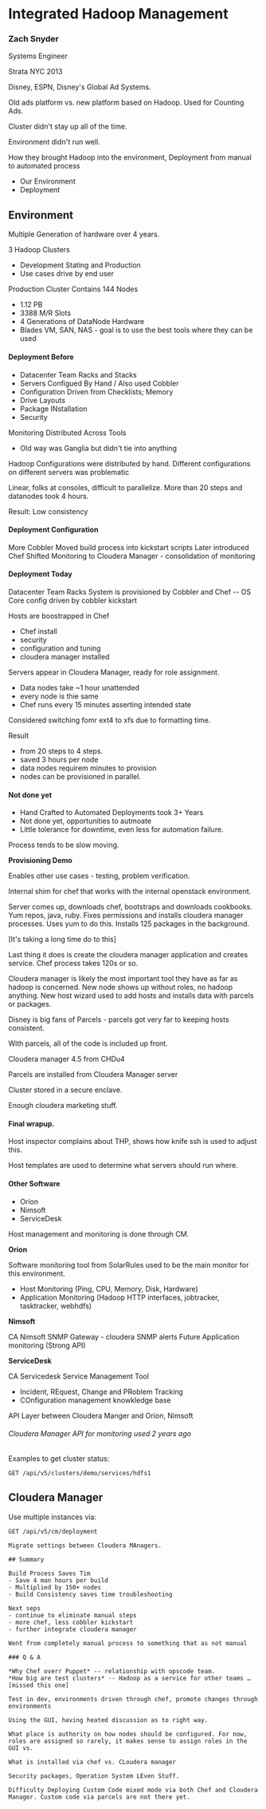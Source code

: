 Integrated Hadoop Management
====

### Zach Snyder
Systems Engineer

Strata NYC 2013


Disney, ESPN, Disney's Global Ad Systems.

Old ads platform vs. new platform based on Hadoop. Used for Counting Ads. 

Cluster didn't stay up all of the time. 

Environment didn't run well. 

How they brought Hadoop into the environment,
Deployment from manual to automated process


- Our Environment
- Deployment 


## Environment

Multiple Generation of hardware over 4 years.

3 Hadoop Clusters
- Development Stating and Production
- Use cases drive by end user

Production Cluster Contains 144 Nodes
- 1.12 PB
- 3388 M/R Slots
- 4 Generations of DataNode Hardware
- Blades VM, SAN, NAS - goal is to use the best tools where they can be used


#### Deployment Before

- Datacenter Team Racks and Stacks
- Servers Configued By Hand / Also used Cobbler
- Configuration Driven from Checklists; Memory
- Drive Layouts
- Package INstallation
- Security 

Monitoring Distributed Across Tools
- Old way was Ganglia but didn't tie into anything


Hadoop Configurations were distributed by hand. Different configurations on different servers was problematic

Linear, folks at consoles, difficult to parallelize. More than 20 steps and datanodes took 4 hours.

Result: Low consistency

#### Deployment Configuration

More Cobbler 
Moved build process into kickstart scripts
Later introduced Chef
Shifted Monitoring to Cloudera Manager - consolidation of monitoring

#### Deployment Today

Datacenter Team Racks
System is provisioned by Cobbler and Chef
-- OS Core config driven by cobbler kickstart

Hosts are boostrapped in Chef
- Chef install
- security
- configuration and tuning
- cloudera manager installed

Servers appear in Cloudera Manager, ready for role assignment.

- Data nodes take ~1 hour  unattended
- every node is thie same
- Chef runs every 15 minutes asserting intended state

Considered switching fomr ext4 to xfs due to formatting time.

Result

- from 20 steps to 4 steps.
- saved 3 hours per node
- data nodes requirem minutes to provision
- nodes can be provisioned in parallel.


#### Not done yet

- Hand Crafted to Automated Deployments took 3+ Years
- Not done yet, opportunities to autmoate
- Little tolerance for downtime, even less for automation failure.

Process tends to be slow moving.

**Provisioning Demo**

Enables other use cases - testing, problem verification.

Internal shim for chef that works with the internal openstack environment.

Server comes up, downloads chef, bootstraps and downloads cookbooks. Yum repos, java, ruby. Fixes permissions and installs cloudera manager processes. Uses yum to do this. Installs 125 packages in the background.

[It's taking a long time do to this]

Last thing it does is create the cloudera manager application and creates service. Chef process takes 120s or so.

Cloudera manager is likely the most important tool they have as far as hadoop is concerned. New node shows up without roles, no hadoop anything. New host wizard used to add hosts and installs data with parcels or packages.

Disney is big fans of Parcels - parcels got very far to keeping hosts consistent.

With parcels, all of the code is included up front.

Cloudera manager 4.5 from CHDu4

Parcels are installed from Cloudera Manager server

Cluster stored in a secure enclave.

Enough cloudera marketing stuff.

#### Final wrapup.

Host inspector complains about THP, shows how knife ssh is used to adjust this.

Host templates are used to determine what servers should run where. 


#### Other Software

- Orion
- Nimsoft
- ServiceDesk

Host management and monitoring is done through CM. 

**Orion**

Software monitoring tool from SolarRules used to be the main monitor for this environment.

- Host Monitoring (Ping, CPU, Memory, Disk, Hardware) 
- Application Monitoring (Hadoop HTTP interfaces, jobtracker, tasktracker, webhdfs)


**Nimsoft**

CA Nimsoft
SNMP Gateway - cloudera SNMP alerts
Future Application monitoring (Strong API)

**ServiceDesk**

CA Servicedesk
Service Management Tool
- Incident, REquest, Change and PRoblem Tracking
- COnfiguration management knowkledge base

API Layer between Cloudera Manger and Orion, Nimsoft

###### Cloudera Manager API for monitoring used 2 years ago

Examples to get cluster status:

```
GET /api/v5/clusters/demo/services/hdfs1
```

## Cloudera Manager 

Use multiple instances via:

```
GET /api/v5/cm/deployment 

Migrate settings between Cloudera MAnagers.

## Summary

Build Process Saves Tim
- Save 4 man hours per build
- Multiplied by 150+ nodes
- Build Consistency saves time troubleshooting

Next seps
- continue to eliminate manual steps
- more chef, less cobbler kickstart
- further integrate cloudera manager

Went from completely manual process to something that as not manual

### Q & A

*Why Chef overr Puppet* -- relationship with opscode team.
*How big are test clusters* -- Hadoop as a service for other teams … [missed this one]

Test in dev, environments driven through chef, promote changes through environments

Using the GUI, having heated discussion as to right way. 

What place is authority on how nodes should be configured. For now, roles are assigned so rarely, it makes sense to assign roles in the GUI vs. 

What is installed via chef vs. CLoudera manager

Security packages, Operation System LEven Stuff. 

Difficulty Deploying Custom Code mixed mode via both Chef and Cloudera Manager. Custom code via parcels are not there yet.

